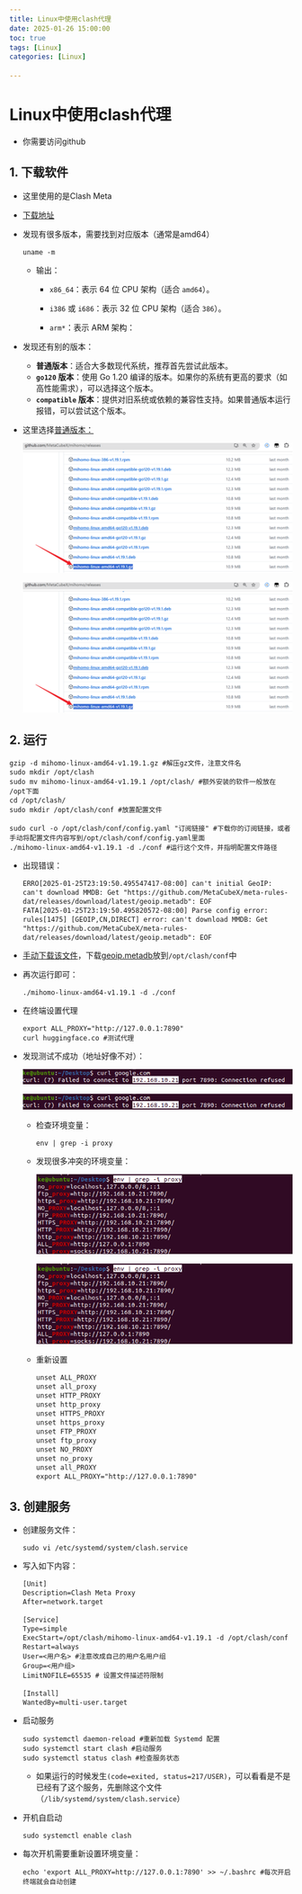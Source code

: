 ```yaml
---
title: Linux中使用clash代理
date: 2025-01-26 15:00:00
toc: true
tags: [Linux]
categories: [Linux]

---
```


#

<!--more-->



#  Linux中使用clash代理

- 你需要访问github

## 1. 下载软件

- 这里使用的是Clash Meta

- [下载地址](https://github.com/MetaCubeX/mihomo/releases)

- 发现有很多版本，需要找到对应版本（通常是amd64）

  ```shell
  uname -m
  ```

  - 输出：

    - `x86_64`：表示 64 位 CPU 架构（适合 `amd64`）。

    - `i386` 或 `i686`：表示 32 位 CPU 架构（适合 `386`）。

    - `arm*`：表示 ARM 架构：

- 发现还有别的版本：
  - **普通版本**：适合大多数现代系统，推荐首先尝试此版本。
  - **`go120` 版本**：使用 Go 1.20 编译的版本。如果你的系统有更高的要求（如高性能需求），可以选择这个版本。
  - **`compatible` 版本**：提供对旧系统或依赖的兼容性支持。如果普通版本运行报错，可以尝试这个版本。

- 这里选择[普通版本：](https://github.com/MetaCubeX/mihomo/releases/download/v1.19.1/mihomo-linux-amd64-v1.19.1.gz)

  ![](../../../themes/yilia/source/img/linux/clashmeta/1.png)

  ![](img/linux/clashmeta/1.png)



## 2. 运行

```shell
gzip -d mihomo-linux-amd64-v1.19.1.gz #解压gz文件，注意文件名
sudo mkdir /opt/clash
sudo mv mihomo-linux-amd64-v1.19.1 /opt/clash/ #额外安装的软件一般放在 /opt下面
cd /opt/clash/
sudo mkdir /opt/clash/conf #放置配置文件

sudo curl -o /opt/clash/conf/config.yaml "订阅链接" #下载你的订阅链接，或者手动将配置文件内容写到/opt/clash/conf/config.yaml里面
./mihomo-linux-amd64-v1.19.1 -d ./conf #运行这个文件，并指明配置文件路径

```

- 出现错误：

  ```shell
  ERRO[2025-01-25T23:19:50.495547417-08:00] can't initial GeoIP: can't download MMDB: Get "https://github.com/MetaCubeX/meta-rules-dat/releases/download/latest/geoip.metadb": EOF 
  FATA[2025-01-25T23:19:50.495820572-08:00] Parse config error: rules[1475] [GEOIP,CN,DIRECT] error: can't download MMDB: Get "https://github.com/MetaCubeX/meta-rules-dat/releases/download/latest/geoip.metadb": EOF
  ```

- [手动下载该文件](https://github.com/MetaCubeX/meta-rules-dat)，下载[geoip.metadb](https://github.com/MetaCubeX/meta-rules-dat/releases/download/latest/geoip.metadb)放到`/opt/clash/conf`中

- 再次运行即可：

  ```shell
  ./mihomo-linux-amd64-v1.19.1 -d ./conf
  ```

- 在终端设置代理

  ```shell
  export ALL_PROXY="http://127.0.0.1:7890"
  curl huggingface.co #测试代理
  ```

- 发现测试不成功（地址好像不对）：

  ![](../../../themes/yilia/source/img/linux/clashmeta/2.png)

  ![](img/linux/clashmeta/2.png)

  - 检查环境变量：

    ```shell
    env | grep -i proxy
    ```

  - 发现很多冲突的环境变量：

    ![](../../../themes/yilia/source/img/linux/clashmeta/3.png)

    ![](img/linux/clashmeta/3.png)

  - 重新设置

    ```shell
    unset ALL_PROXY
    unset all_proxy
    unset HTTP_PROXY
    unset http_proxy
    unset HTTPS_PROXY
    unset https_proxy
    unset FTP_PROXY
    unset ftp_proxy
    unset NO_PROXY
    unset no_proxy
    unset all_PROXY
    export ALL_PROXY="http://127.0.0.1:7890"
    ```

    

## 3. 创建服务

- 创建服务文件：

  ```shell
  sudo vi /etc/systemd/system/clash.service
  ```

- 写入如下内容：

  ```shell
  [Unit]
  Description=Clash Meta Proxy
  After=network.target
  
  [Service]
  Type=simple
  ExecStart=/opt/clash/mihomo-linux-amd64-v1.19.1 -d /opt/clash/conf
  Restart=always
  User=<用户名> #注意改成自己的用户名用户组
  Group=<用户组>
  LimitNOFILE=65535 # 设置文件描述符限制
  
  [Install]
  WantedBy=multi-user.target
  ```

- 启动服务

  ```shell
  sudo systemctl daemon-reload #重新加载 Systemd 配置
  sudo systemctl start clash #启动服务
  sudo systemctl status clash #检查服务状态
  
  ```

  - 如果运行的时候发生`(code=exited, status=217/USER)`，可以看看是不是已经有了这个服务，先删除这个文件（`/lib/systemd/system/clash.service`）

- 开机自启动

  ```shell
  sudo systemctl enable clash
  ```

- 每次开机需要重新设置环境变量：

  ```shell
  echo 'export ALL_PROXY=http://127.0.0.1:7890' >> ~/.bashrc #每次开启终端就会自动创建
  ```

  

